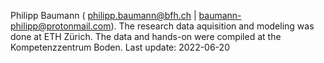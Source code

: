 Philipp Baumann ( <philipp.baumann@bfh.ch> \|
<baumann-philipp@protonmail.com>). The research data aquisition and
modeling was done at ETH Zürich. The data and hands-on were compiled at
the Kompetenzzentrum Boden.
Last update: 2022-06-20


